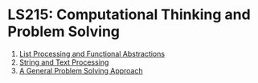 
# LS215: Computational Thinking and Problem Solving

1. [List Processing and Functional Abstractions](list_processing_and_functional_abstractions/)
2. [String and Text Processing](string_and_text_processing/)
3. [A General Problem Solving Approach](general_problem_solving/)
